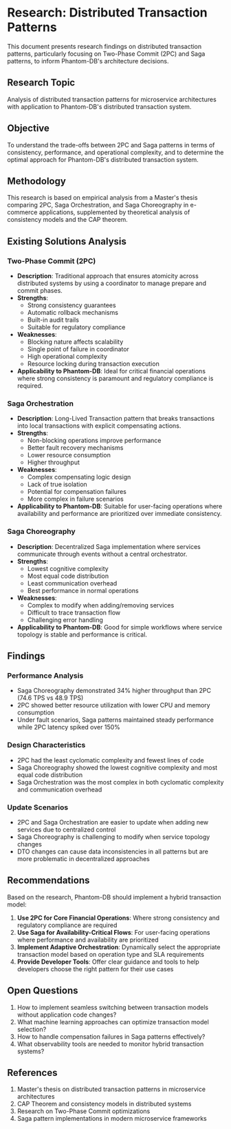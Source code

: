 # Research: Distributed Transaction Patterns

This document presents research findings on distributed transaction patterns, particularly focusing on Two-Phase Commit (2PC) and Saga patterns, to inform Phantom-DB's architecture decisions.

## Research Topic

Analysis of distributed transaction patterns for microservice architectures with application to Phantom-DB's distributed transaction system.

## Objective

To understand the trade-offs between 2PC and Saga patterns in terms of consistency, performance, and operational complexity, and to determine the optimal approach for Phantom-DB's distributed transaction system.

## Methodology

This research is based on empirical analysis from a Master's thesis comparing 2PC, Saga Orchestration, and Saga Choreography in e-commerce applications, supplemented by theoretical analysis of consistency models and the CAP theorem.

## Existing Solutions Analysis

### Two-Phase Commit (2PC)
- **Description**: Traditional approach that ensures atomicity across distributed systems by using a coordinator to manage prepare and commit phases.
- **Strengths**: 
  - Strong consistency guarantees
  - Automatic rollback mechanisms
  - Built-in audit trails
  - Suitable for regulatory compliance
- **Weaknesses**: 
  - Blocking nature affects scalability
  - Single point of failure in coordinator
  - High operational complexity
  - Resource locking during transaction execution
- **Applicability to Phantom-DB**: Ideal for critical financial operations where strong consistency is paramount and regulatory compliance is required.

### Saga Orchestration
- **Description**: Long-Lived Transaction pattern that breaks transactions into local transactions with explicit compensating actions.
- **Strengths**: 
  - Non-blocking operations improve performance
  - Better fault recovery mechanisms
  - Lower resource consumption
  - Higher throughput
- **Weaknesses**: 
  - Complex compensating logic design
  - Lack of true isolation
  - Potential for compensation failures
  - More complex in failure scenarios
- **Applicability to Phantom-DB**: Suitable for user-facing operations where availability and performance are prioritized over immediate consistency.

### Saga Choreography
- **Description**: Decentralized Saga implementation where services communicate through events without a central orchestrator.
- **Strengths**: 
  - Lowest cognitive complexity
  - Most equal code distribution
  - Least communication overhead
  - Best performance in normal operations
- **Weaknesses**: 
  - Complex to modify when adding/removing services
  - Difficult to trace transaction flow
  - Challenging error handling
- **Applicability to Phantom-DB**: Good for simple workflows where service topology is stable and performance is critical.

## Findings

### Performance Analysis
- Saga Choreography demonstrated 34% higher throughput than 2PC (74.6 TPS vs 48.9 TPS)
- 2PC showed better resource utilization with lower CPU and memory consumption
- Under fault scenarios, Saga patterns maintained steady performance while 2PC latency spiked over 150%

### Design Characteristics
- 2PC had the least cyclomatic complexity and fewest lines of code
- Saga Choreography showed the lowest cognitive complexity and most equal code distribution
- Saga Orchestration was the most complex in both cyclomatic complexity and communication overhead

### Update Scenarios
- 2PC and Saga Orchestration are easier to update when adding new services due to centralized control
- Saga Choreography is challenging to modify when service topology changes
- DTO changes can cause data inconsistencies in all patterns but are more problematic in decentralized approaches

## Recommendations

Based on the research, Phantom-DB should implement a hybrid transaction model:

1. **Use 2PC for Core Financial Operations**: Where strong consistency and regulatory compliance are required
2. **Use Saga for Availability-Critical Flows**: For user-facing operations where performance and availability are prioritized
3. **Implement Adaptive Orchestration**: Dynamically select the appropriate transaction model based on operation type and SLA requirements
4. **Provide Developer Tools**: Offer clear guidance and tools to help developers choose the right pattern for their use cases

## Open Questions

1. How to implement seamless switching between transaction models without application code changes?
2. What machine learning approaches can optimize transaction model selection?
3. How to handle compensation failures in Saga patterns effectively?
4. What observability tools are needed to monitor hybrid transaction systems?

## References

1. Master's thesis on distributed transaction patterns in microservice architectures
2. CAP Theorem and consistency models in distributed systems
3. Research on Two-Phase Commit optimizations
4. Saga pattern implementations in modern microservice frameworks